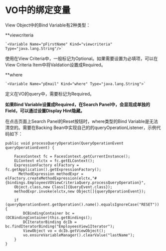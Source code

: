 # VO中的绑定变量
View Object中的Bind Variable有2种类型：  

**viewcriteria
  
    `<Variable Name="pFirstName" Kind="viewcriteria" Type="java.lang.String"/>`
    
使用在View Criteria中，一般标记为Optional。如果需要设置为必填项，可以在View Criteria Item中将Valdation设置成Required。

**where

	`<Variable Name="pEmail" Kind="where" Type="java.lang.String">`
	
定义在VO的query中，需要标记为Required。

**如果Bind Variable设置成Required，在Search Panel中，会显现成单独的Field，可以通过设置Display Hint隐藏。**

在点击页面上Search Panel的Reset按钮时，where类型的Bind Variable是无法清空的。需要在Backing Bean中实现自己的的queryOperationListener，示例代码如下：

    public void processQueryOperation(QueryOperationEvent queryOperationEvent) {
    
        FacesContext fc = FacesContext.getCurrentInstance(); 
        ELContext elctx = fc.getELContext();
        ExpressionFactory elFactory = fc.getApplication().getExpressionFactory(); 
          MethodExpression methodExpr = 
    elFactory.createMethodExpression(elctx,"#{bindings.EmployeesVOViewCriteriaQuery.processQueryOperation}",
        Object.class,new Class[]{QueryEvent.class}); 
        methodExpr.invoke(elctx,new Object[]{queryOperationEvent});   
     
        if (queryOperationEvent.getOperation().name().equalsIgnoreCase("RESET")) {
            DCBindingContainer bc = (DCBindingContainer)this.getBindings();
            DCIteratorBinding dcIb = bc.findIteratorBinding("EmployeesView1Iterator");
            ViewObject vo = dcIb.getViewObject();
            vo.ensureVariableManager().clearValue("lastName");            
        } 
    }
